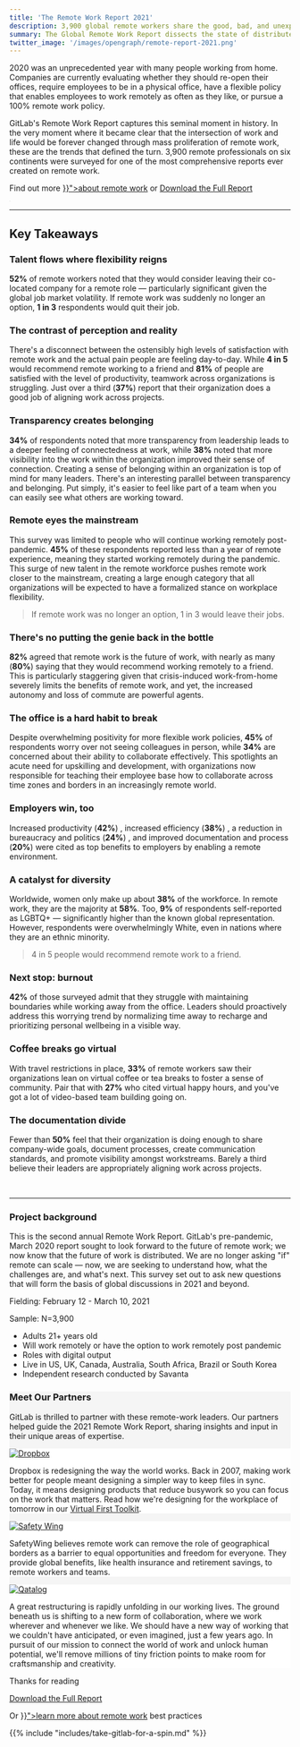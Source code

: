 ```yaml
---
title: 'The Remote Work Report 2021'
description: 3,900 global remote workers share the good, bad, and unexpected of the new status quo
summary: The Global Remote Work Report dissects the state of distributed work and surfaces key motivators for both employees and employers.
twitter_image: '/images/opengraph/remote-report-2021.png'
---
```

<div class="container">
<div class="row mb-5 align-items-center">
    <div class="col">
        <p class="lead">2020 was an unprecedented year with many people working from home. Companies are currently evaluating whether they should re-open their offices, require employees to be in a physical office, have a flexible policy that enables employees to work remotely as often as they like, or pursue a 100% remote work policy.</p>
        <p class="lead">GitLab's Remote Work Report captures this seminal moment in history. In the very moment where it became clear that the intersection of work and life would be forever changed through mass proliferation of remote work, these are the trends that defined the turn. 3,900 remote professionals on six continents were surveyed for one of the most comprehensive reports ever created on remote work.</p>
        <p class="lead">Find out more <a href="{{< ref "all-remote" >}}">about remote work</a> or <a href="https://about.gitlab.com/resources/downloads/remote-work-report-2021.pdf" class="btn btn-primary">Download the Full Report</a>
    </div>
    <div class="col text-center">
        <img src="https://about.gitlab.com/images/remote-work-report/remote-work-report-2021-cover.png" alt="" class="shadow cover-image" style="border: 1px solid rgba(0, 0, 0, 0.08); box-sizing: border-box; border-radius: 4px; padding-left: 0px; box-shadow: 0px 2px 50px rgba(0, 0, 0, 0.08); max-width: 70%;">
    </div>
</div>
<hr>
<div class="row my-5">
    <div class="col"><h2 class="h1">Key Takeaways</h2></div>
</div>
<div class="row  my-5">
    <div class="col">
        <h3 class="h2 my-4">Talent flows where flexibility reigns</h3>
        <p class="lead"><strong>52%</strong> of remote workers noted that they would consider leaving their co-located company for a remote role — particularly significant given the global job market volatility. If remote work was suddenly no longer an option, <strong>1 in 3</strong> respondents would quit their job.</p>
    </div>
    <div class="col">
        <h3 class="h2 my-4">The contrast of perception and reality</h3>
        <p class="lead">There's a disconnect between the ostensibly high levels of satisfaction with remote work and the actual pain people are feeling day-to-day. While <strong>4 in 5</strong> would recommend remote working to a friend and <strong>81%</strong> of people are satisfied with the level of productivity, teamwork across organizations is struggling. Just over a third (<strong>37%</strong>) report that their organization does a good job of aligning work across projects.</p>
    </div>
</div>
<div class="row  my-5">
    <div class="col">
        <h3 class="h2 my-4">Transparency creates belonging</h3>
        <p class="lead"><strong>34%</strong> of respondents noted that more transparency from leadership leads to a deeper feeling of connectedness at work, while <strong>38%</strong> noted that more visibility into the work within the organization improved their sense of connection. Creating a sense of belonging within an organization is top of mind for many leaders. There's an interesting parallel between transparency and belonging. Put simply, it's easier to feel like part of a team when you can easily see what others are working toward.</p>
    </div>
    <div class="col">
        <h3 class="h2 my-4">Remote eyes the mainstream</h3>
        <p class="lead">This survey was limited to people who will continue working remotely post-pandemic. <strong>45%</strong> of these respondents reported less than a year of remote experience, meaning they started working remotely during the pandemic. This surge of new talent in the remote workforce pushes remote work closer to the mainstream, creating a large enough category that all organizations will be expected to have a formalized stance on workplace flexibility.</p>
    </div>
</div>
<div class="row my-5">
    <div class="col">
        <blockquote>
            <p class="display-5 my-4">If remote work was no longer an option, 1 in 3 would leave their jobs.</p>
        </blockquote>
    </div>
</div>
<div class="row my-5">
    <div class="col">
        <h3 class="h2 my-4">There's no putting the genie back in the bottle</h3>
        <p class="lead"><strong>82%</strong> agreed that remote work is the future of work, with nearly as many (<strong>80%</strong>) saying that they would recommend working remotely to a friend. This is particularly staggering given that crisis-induced work-from-home severely limits the benefits of remote work, and yet, the increased autonomy and loss of commute are powerful agents.</p>
    </div>
    <div class="col">
        <h3 class="h2 my-4">The office is a hard habit to break</h3>
        <p class="lead">Despite overwhelming positivity for more flexible work policies, <strong>45%</strong> of respondents worry over not seeing colleagues in person, while <strong>34%</strong> are concerned about their ability to collaborate effectively. This spotlights an acute need for upskilling and development, with organizations now responsible for teaching their employee base how to collaborate across time zones and borders in an increasingly remote world.</p>
    </div>
</div>
<div class="row my-5">
    <div class="col">
        <h3 class="h2 my-4">Employers win, too</h3>
        <p class="lead">Increased productivity (<strong>42%</strong>) , increased efficiency (<strong>38%</strong>) , a reduction in bureaucracy and politics (<strong>24%</strong>) , and improved documentation and process (<strong>20%</strong>) were cited as top benefits to employers by enabling a remote environment.</p>
    </div>
    <div class="col">
        <h3 class="h2 my-4">A catalyst for diversity</h3>
        <p class="lead">Worldwide, women only make up about <strong>38%</strong> of the workforce. In remote work, they are the majority at <strong>58%</strong>. Too, <strong>9%</strong> of respondents self-reported as LGBTQ+ — significantly higher than the known global representation. However, respondents were overwhelmingly White, even in nations where they are an ethnic minority.</p>
    </div>
</div>
<div class="row my-5">
    <div class="col">
        <blockquote>
            <p class="display-5 my-4">4 in 5 people would recommend remote work to a friend.</p>
        </blockquote>
    </div>
</div>
<div class="row my-5">
    <div class="col">
        <h3 class="h2 my-4">Next stop: burnout</h3>
        <p class="lead"><strong>42%</strong> of those surveyed admit that they struggle with maintaining boundaries while working away from the office. Leaders should proactively address this worrying trend by normalizing time away to recharge and prioritizing personal wellbeing in a visible way.</p>
    </div>
    <div class="col">
        <h3 class="h2 my-4">Coffee breaks go virtual</h3>
        <p class="lead">With travel restrictions in place, <strong>33%</strong> of remote workers saw their organizations lean on virtual coffee or tea breaks to foster a sense of community. Pair that with <strong>27%</strong> who cited virtual happy hours, and you've got a lot of video-based team building going on.</p>
    </div>
</div>
<div class="row my-5">
    <div class="col">
        <h3 class="h2 my-4">The documentation divide</h3>
        <p class="lead">Fewer than <strong>50%</strong> feel that their organization is doing enough to share company-wide goals, document processes, create communication standards, and promote visibility amongst workstreams. Barely a third believe their leaders are appropriately aligning work across projects.</p>
    </div>
    <div class="col">
        <p>&nbsp;</p>
    </div>
</div>
<hr>
<div class="row my-5">
    <div class="col">
        <h3 class="h2 my-4">Project background</h3>
        <p class="lead">This is the second annual Remote Work Report. GitLab's pre-pandemic, March 2020 report sought to look forward to the future of remote work; we now know that the future of work is distributed. We are no longer asking "if" remote can scale — now, we are seeking to understand how, what the challenges are, and what's next. This survey set out to ask new questions that will form the basis of global discussions in 2021 and beyond.</p>
        <p class="lead">Fielding: February 12 - March 10, 2021</p>
        <p  class="lead">Sample: N=3,900</p>
        <ul class="lead">
            <li>Adults 21+ years old</li>
            <li>Will work remotely or have the option to work remotely post pandemic</li>
            <li>Roles with digital output</li>
            <li>Live in US, UK, Canada, Australia, South Africa, Brazil or South Korea</li>
            <li>Independent research conducted by Savanta</li>
        </ul>
    </div>
</div>
</div>
<div class="container p-5 rounded-4" style="background-color: #f5f5f5;">
    <div class="row">
    <h3 class="h2 my-4">Meet Our Partners</h3>
    <p class="lead">GitLab is thrilled to partner with these remote-work leaders. Our partners helped guide the 2021 Remote Work Report, sharing insights and input in their unique areas of expertise.</p>
    </div>
    <div class="row">
        <div class="col rounded-4 mx-2 text-center p-4" style="background-color: #ffffff;">
            <a href="https://www.dropbox.com/"><img class="my-3" src="https://about.gitlab.com/images/remote-work-report/Dropbox-logo.png" alt="Dropbox" style="max-height: 120px;"></a>
            <p class="lead" style="text-align: left;">Dropbox is redesigning the way the world works. Back in 2007, making work better for people meant designing a simpler way to keep files in sync. Today, it means designing products that reduce busywork so you can focus on the work that matters. Read how we're designing for the workplace of tomorrow in our <a href="https://blog.dropbox.com/collections/virtual-first-toolkit">Virtual First Toolkit</a>.</p>
        </div>
        <div class="col rounded-4 mx-2 text-center p-4" style="background-color: #ffffff;">
            <a href="https://safetywing.com/"><img class="my-3" src="https://about.gitlab.com/images/remote-work-report/SafetyWing-logo.png" alt="Safety Wing" style="max-height: 120px;"></a>
            <p class="lead" style="text-align: left;">SafetyWing believes remote work can remove the role of geographical borders as a barrier to equal opportunities and freedom for everyone. They provide global benefits, like health insurance and retirement savings, to remote workers and teams.</p>
        </div>
        <div class="col rounded-4 mx-2 text-center p-4" style="background-color: #ffffff;">
            <a href="https://qatalog.com/"><img class="my-3" src="https://about.gitlab.com/images/remote-work-report/Qatalog-logo.svg" alt="Qatalog" style="max-height: 120px;"></a>
            <p class="lead" style="text-align: left;">A great restructuring is rapidly unfolding in our working lives. The ground beneath us is shifting to a new form of collaboration, where we work wherever and whenever we like. We should have a new way of working that we couldn't have anticipated, or even imagined, just a few years ago. In pursuit of our mission to connect the world of work and unlock human potential, we'll remove millions of tiny friction points to make room for craftsmanship and creativity.</p>
        </div>
    </div>
</div>
<div class="container my-5">
    <div class="row text-center">
        <p class="h3 my-4">Thanks for reading</p>
        <p class="my-2"><a href="https://about.gitlab.com/resources/downloads/remote-work-report-2021.pdf" class="btn btn-lg btn-primary">Download the Full Report</a></p>
        <p class="h4 my-4">Or <a href="{{< ref "all-remote" >}}">learn more about remote work</a> best practices</p>
    </div>
</div>
{{% include "includes/take-gitlab-for-a-spin.md" %}}

